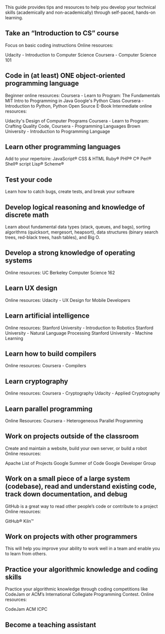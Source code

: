 
This guide provides tips and resources to help you develop your technical skills (academically and non-academically) through self-paced, hands-on learning.

## Take an “Introduction to CS” course

Focus on basic coding instructions
Online resources:

Udacity - Introduction to Computer Science
Coursera - Computer Science 101

## Code in (at least) ONE object-oriented programming language

Beginner online resources:
Coursera - Learn to Program: The Fundamentals
MIT Intro to Programming in Java
Google's Python Class
Coursera - Introduction to Python, Python Open Source E-Book
Intermediate online resources:

Udacity's Design of Computer Programs
Coursera - Learn to Program: Crafting Quality Code, Coursera - Programming Languages
Brown University - Introduction to Programming Language

## Learn other programming languages

Add to your repertoire:
JavaScript®
CSS & HTML
Ruby®
PHP®
C®
Perl®
Shell® script
Lisp®
Scheme®

## Test your code

Learn how to catch bugs, create tests, and break your software

## Develop logical reasoning and knowledge of discrete math

Learn about fundamental data types (stack, queues, and bags), sorting algorithms (quicksort, mergesort, heapsort), data structures (binary search trees, red-black trees, hash tables), and Big O.

## Develop a strong knowledge of operating systems

Online resources:
UC Berkeley Computer Science 162

## Learn UX design

Online resources:
Udacity - UX Design for Mobile Developers

## Learn artificial intelligence

Online resources:
Stanford University - Introduction to Robotics
Stanford University - Natural Language Processing
Stanford University - Machine Learning

## Learn how to build compilers

Online resources:
Coursera - Compilers

## Learn cryptography

Online resources:
Coursera - Cryptography
Udacity - Applied Cryptography

## Learn parallel programming

Online Resources:
Coursera - Heterogeneous Parallel Programming

## Work on projects outside of the classroom

Create and maintain a website, build your own server, or build a robot
Online resources:

Apache List of Projects
Google Summer of Code
Google Developer Group

## Work on a small piece of a large system (codebase), read and understand existing code, track down documentation, and debug

GitHub is a great way to read other people’s code or contribute to a project
Online resources:

GitHub®
Kiln™

## Work on projects with other programmers

This will help you improve your ability to work well in a team and enable you to learn from others.

## Practice your algorithmic knowledge and coding skills

Practice your algorithmic knowledge through coding competitions like CodeJam or ACM’s International Collegiate Programming Contest.
Online resources:

CodeJam
ACM ICPC

## Become a teaching assistant



